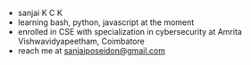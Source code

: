 - sanjai K C K
- learning bash, python, javascript at the moment
- enrolled in CSE with specialization in cybersecurity at Amrita Vishwavidyapeetham, Coimbatore
- reach me at sanjaiposeidon@gmail.com
